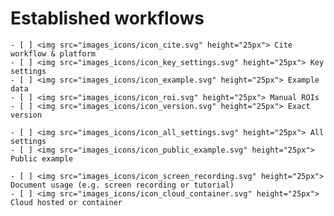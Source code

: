 # Established workflows


````{dropdown} Minimal 
- [ ] <img src="images_icons/icon_cite.svg" height="25px"> Cite workflow & platform
- [ ] <img src="images_icons/icon_key_settings.svg" height="25px"> Key settings
- [ ] <img src="images_icons/icon_example.svg" height="25px"> Example data
- [ ] <img src="images_icons/icon_roi.svg" height="25px"> Manual ROIs
- [ ] <img src="images_icons/icon_version.svg" height="25px"> Exact version
````

````{dropdown} Recommended
- [ ] <img src="images_icons/icon_all_settings.svg" height="25px"> All settings
- [ ] <img src="images_icons/icon_public_example.svg" height="25px"> Public example
````

````{dropdown} Ideal
- [ ] <img src="images_icons/icon_screen_recording.svg" height="25px"> Document usage (e.g. screen recording or tutorial)
- [ ] <img src="images_icons/icon_cloud_container.svg" height="25px"> Cloud hosted or container
````

<!--Notes which will not be shown on the actual page-->